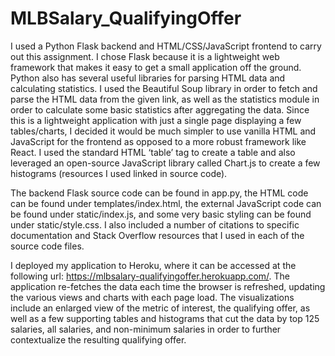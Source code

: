 # MLBSalary_QualifyingOffer

I used a Python Flask backend and HTML/CSS/JavaScript frontend to carry out this assignment. I chose Flask because it is a lightweight web framework that makes it easy to get a small application off the ground. Python also has several useful libraries for parsing HTML data and calculating statistics. I used the Beautiful Soup library in order to fetch and parse the HTML data from the given link, as well as the statistics module in order to calculate some basic statistics after aggregating the data. Since this is a lightweight application with just a single page displaying a few tables/charts, I decided it would be much simpler to use vanilla HTML and JavaScript for the frontend as opposed to a more robust framework like React. I used the standard HTML ‘table’ tag to create a table and also leveraged an open-source JavaScript library called Chart.js to create a few histograms (resources I used linked in source code).

The backend Flask source code can be found in app.py, the HTML code can be found under templates/index.html, the external JavaScript code can be found under static/index.js, and some very basic styling can be found under static/style.css. I also included a number of citations to specific documentation and Stack Overflow resources that I used in each of the source code files. 

I deployed my application to Heroku, where it can be accessed at the following url: https://mlbsalary-qualifyingoffer.herokuapp.com/. The application re-fetches the data each time the browser is refreshed, updating the various views and charts with each page load. The visualizations include an enlarged view of the metric of interest, the qualifying offer, as well as a few supporting tables and histograms that cut the data by top 125 salaries, all salaries, and non-minimum salaries in order to further contextualize the resulting qualifying offer.